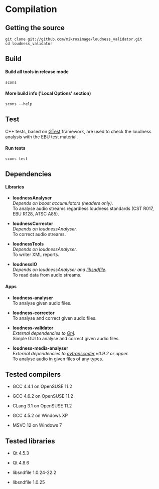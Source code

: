 # Compilation

## Getting the source

```
git clone git://github.com/mikrosimage/loudness_validator.git  
cd loudness_validator
```


## Build

#### Build all tools in release mode
```
scons
```

#### More build info ('Local Options' section)
```
scons --help
```


## Test

C++ tests, based on [GTest](https://github.com/google/googletest) framework, are used to check the loudness analysis with the EBU test material.

#### Run tests
```
scons test
```


## Dependencies

#### Libraries

* __loudnessAnalyser__  
*Depends on boost accumulators (headers only).*  
To analyse audio streams regardless loudness standards (CST R017, EBU R128, ATSC A85).

* __loudnessCorrector__  
*Depends on loudnessAnalyser.*  
To correct audio streams.

* __loudnessTools__  
*Depends on loudnessAnalyser.*  
To writer XML reports.

* __loudnessIO__  
*Depends on loudnessAnalyser and [libsndfile](http://www.mega-nerd.com/libsndfile/).*  
To read data from audio streams.

#### Apps

* __loudness-analyser__  
To analyse given audio files.

* __loudness-corrector__  
To analyse and correct given audio files.

* __loudness-validator__  
*External dependencies to [Qt4](http://qt.nokia.com/products/).*  
Simple GUI to analyse and correct given audio files.

* __loudness-media-analyser__  
*External dependencies to [avtranscoder](https://github.com/avTranscoder/avTranscoder) v0.9.2 or upper.*  
To analyse audio in given files of any types.

## Tested compilers

* GCC 4.4.1 on OpenSUSE 11.2
* GCC 4.6.2 on OpenSUSE 11.2
* CLang 3.1 on OpenSUSE 11.2

* GCC 4.5.2 on Windows XP
* MSVC 12 on Windows 7


## Tested libraries

* Qt 4.5.3  
* Qt 4.8.6

* libsndfile 1.0.24-22.2
* libsndfile 1.0.25
